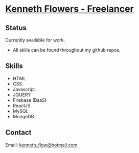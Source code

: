 # [Kenneth Flowers - Freelancer](https://kenflowers.github.io/freelance-portfolio/)


## Status
Currently available for work.
* All skills can be found throughout my github repos.
## Skills
* HTML
* CSS
* Javascript
* JQUERY
* Firebase (BaaS)
* ReactJS
* MySQL
* MongoDB

## Contact

Email: kenneth_flow@hotmail.com
